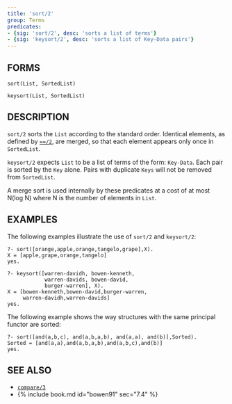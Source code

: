 ```yaml
---
title: 'sort/2'
group: Terms
predicates:
- {sig: 'sort/2', desc: 'sorts a list of terms'}
- {sig: 'keysort/2', desc: 'sorts a list of Key-Data pairs'}
---
```


## FORMS

```
sort(List, SortedList)

keysort(List, SortedList)
```

## DESCRIPTION

`sort/2` sorts the `List` according to the standard order. Identical elements, as defined by [`==/2`](identity.html), are merged, so that each element appears only once in `SortedList`.

`keysort/2` expects `List` to be a list of terms of the form: `Key-Data`. Each pair is sorted by the `Key` alone. Pairs with duplicate `Keys` will not be removed from `SortedList`.

A merge sort is used internally by these predicates at a cost of at most N(log N) where N is the number of elements in `List`.


## EXAMPLES

The following examples illustrate the use of `sort/2` and `keysort/2`:

```
?- sort([orange,apple,orange,tangelo,grape],X).
X = [apple,grape,orange,tangelo]
yes.

?- keysort([warren-davidh, bowen-kenneth,
            warren-davids, bowen-david,
            burger-warren], X).
X = [bowen-kenneth,bowen-david,burger-warren,
     warren-davidh,warren-davids]
yes.
```

The following example shows the way structures with the same principal functor are sorted:

```
?- sort([and(a,b,c), and(a,b,a,b), and(a,a), and(b)],Sorted).
Sorted = [and(a,a),and(a,b,a,b),and(a,b,c),and(b)]
yes.
```

## SEE ALSO

- [`compare/3`](compare.html)
- {% include book.md id="bowen91"    sec="7.4" %}
